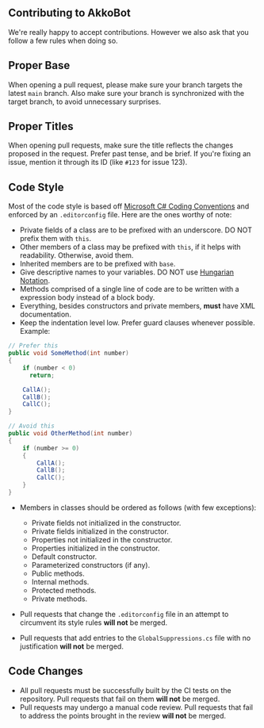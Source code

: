 ## Contributing to AkkoBot
We're really happy to accept contributions. However we also ask that you follow a few rules when doing so.

## Proper Base
When opening a pull request, please make sure your branch targets the latest `main` branch. Also make sure your branch is synchronized with the target branch, to avoid unnecessary surprises.

## Proper Titles
When opening pull requests, make sure the title reflects the changes proposed in the request. Prefer past tense, and be brief. If you're fixing an issue, mention it through its ID (like `#123` for issue 123).

## Code Style
Most of the code style is based off [Microsoft C# Coding Conventions][C#-Conventions] and enforced by an `.editorconfig` file. Here are the ones worthy of note:
- Private fields of a class are to be prefixed with an underscore. DO NOT prefix them with `this`.
- Other members of a class may be prefixed with `this`, if it helps with readability. Otherwise, avoid them.
- Inherited members are to be prefixed with `base`.
- Give descriptive names to your variables. DO NOT use [Hungarian Notation][HungarianNotation].
- Methods comprised of a single line of code are to be written with a expression body instead of a block body.
- Everything, besides constructors and private members, **must** have XML documentation.
- Keep the indentation level low. Prefer guard clauses whenever possible. Example:

```cs
// Prefer this
public void SomeMethod(int number)
{
    if (number < 0)
      return;

    CallA();
    CallB();
    CallC();
}

// Avoid this
public void OtherMethod(int number)
{
    if (number >= 0)
    {
        CallA();
        CallB();
        CallC();
    }
}
```

- Members in classes should be ordered as follows (with few exceptions):
    - Private fields not initialized in the constructor.
    - Private fields initialized in the constructor.
    - Properties not initialized in the constructor.
    - Properties initialized in the constructor.
    - Default constructor.
    - Parameterized constructors (if any).
    - Public methods.
    - Internal methods.
    - Protected methods.
    - Private methods.

- Pull requests that change the `.editorconfig` file in an attempt to circumvent its style rules **will not** be merged.
- Pull requests that add entries to the `GlobalSuppressions.cs` file with no justification **will not** be merged.

## Code Changes
- All pull requests must be successfully built by the CI tests on the repository. Pull requests that fail on them **will not** be merged.
- Pull requests may undergo a manual code review. Pull requests that fail to address the points brought in the review **will not** be merged.

[C#-Conventions]: https://docs.microsoft.com/en-us/dotnet/csharp/programming-guide/inside-a-program/coding-conventions
[HungarianNotation]: https://en.wikipedia.org/wiki/Hungarian_notation
